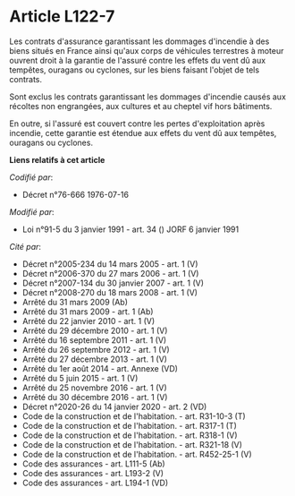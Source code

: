 # Article L122-7

Les contrats d'assurance garantissant les dommages d'incendie à des biens situés en France ainsi qu'aux corps de véhicules
terrestres à moteur ouvrent droit à la garantie de l'assuré contre les effets du vent dû aux tempêtes, ouragans ou cyclones,
sur les biens faisant l'objet de tels contrats.

Sont exclus les contrats garantissant les dommages d'incendie causés aux récoltes non engrangées, aux cultures et au cheptel
vif hors bâtiments.

En outre, si l'assuré est couvert contre les pertes d'exploitation après incendie, cette garantie est étendue aux effets du
vent dû aux tempêtes, ouragans ou cyclones.

**Liens relatifs à cet article**

_Codifié par_:

  - Décret n°76-666 1976-07-16

_Modifié par_:

  - Loi n°91-5 du 3 janvier 1991 - art. 34 () JORF 6 janvier 1991

_Cité par_:

  - Décret n°2005-234 du 14 mars 2005 - art. 1 (V)
  - Décret n°2006-370 du 27 mars 2006 - art. 1 (V)
  - Décret n°2007-134 du 30 janvier 2007 - art. 1 (V)
  - Décret n°2008-270 du 18 mars 2008 - art. 1 (V)
  - Arrêté du 31 mars 2009 (Ab)
  - Arrêté du 31 mars 2009 - art. 1 (Ab)
  - Arrêté du 22 janvier 2010 - art. 1 (V)
  - Arrêté du 29 décembre 2010 - art. 1 (V)
  - Arrêté du 16 septembre 2011 - art. 1 (V)
  - Arrêté du 26 septembre 2012 - art. 1 (V)
  - Arrêté du 27 décembre 2013 - art. 1 (V)
  - Arrêté du 1er août 2014 - art. Annexe (VD)
  - Arrêté du 5 juin 2015 - art. 1 (V)
  - Arrêté du 25 novembre 2016 - art. 1 (V)
  - Arrêté du 30 décembre 2016 - art. 1 (V)
  - Décret n°2020-26 du 14 janvier 2020 - art. 2 (VD)
  - Code de la construction et de l'habitation. - art. R31-10-3 (T)
  - Code de la construction et de l'habitation. - art. R317-1 (T)
  - Code de la construction et de l'habitation. - art. R318-1 (V)
  - Code de la construction et de l'habitation. - art. R321-18 (V)
  - Code de la construction et de l'habitation. - art. R452-25-1 (V)
  - Code des assurances - art. L111-5 (Ab)
  - Code des assurances - art. L193-2 (V)
  - Code des assurances - art. L194-1 (VD)
